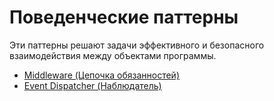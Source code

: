 # Поведенческие паттерны

Эти паттерны решают задачи эффективного и безопасного
взаимодействия между объектами программы.

- [Middleware (Цепочка обязанностей)](./Middleware/README.md)
- [Event Dispatcher (Наблюдатель)](./Events/README.md)